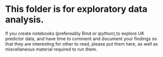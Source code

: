 # This folder is for exploratory data analysis.

If you create notebooks (prefereably Rmd or ipython),to explore UK predictor data, and have time to comment and document your findings so that they are interesting for other to read, please put them here, as well as miscellaneous material required to run them.